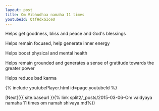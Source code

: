 ```yaml
---
layout: post
title: Om Vibhudhaa namaha 11 times
youtubeId: QtfHdxGIceU
---
```

 
 
Helps get goodness, bliss and peace and God's blessings
 
Helps remain focused, help generate inner energy 
 
Helps boost physical and mental health 
 
Helps remain grounded and generates a sense of gratitude towards the greater power 
 
Helps reduce bad karma
 
 
 
 


{% include youtubePlayer.html id=page.youtubeId %}
 
[Next]({{ site.baseurl }}{% link  split2/_posts/2015-03-06-Om vaidyaya namaha 11 times om namah shivaya.md%})
 
